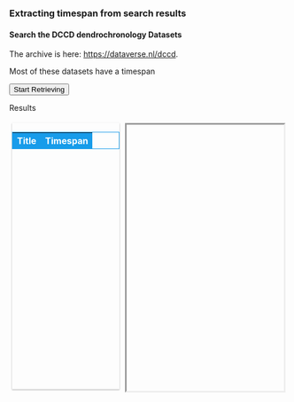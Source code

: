 <h3>Extracting timespan from search results</h3>

<style>
#timeline {
      height: 480px;
      /* border: 1px solid lightgray; */
      border-style:inset;
      /*overflow-y: scroll; */
}
#resultList { 
   height: 480px; max-height: 480px; overflow-y: scroll; 
   /*border-style:inset;*/
   box-shadow: 0 1px 3px rgba(0,0,0,0.12), 0 1px 2px rgba(0,0,0,0.24);

}
.resultColumnLeft {
padding: 5px;
  flex: 40%;
   overflow-x: auto;
}
.resultColumnRight {
padding: 5px;
  flex: 60%;
}
.resultRow{
  display: flex;
}
/* Clear floats after the columns 
.resultRow:after {
  content: "";
  display: table;
  clear: both;
}
*/
#resultTable {
  border-collapse: collapse;
  border: 1px solid rgb(23, 156, 234);
  width: 100%;
}
#resultTable th {
  text-align: left;
  background-color: rgb(23, 156, 234);
  color: white;
}
#resultTable td {
  border: 1px solid rgb(23, 156, 234);
  vertical-align: top;
}
#resultTable> tbody tr.selected {
    background-color: lightskyblue !important;
    /*color:#fff; */
    border: 1px solid darkslateblue;
}
</style>
<script src="https://ajax.googleapis.com/ajax/libs/jquery/3.6.0/jquery.min.js"></script>
<!-- Timeline -->
<script type="text/javascript" src="https://unpkg.com/vis-timeline@latest/standalone/umd/vis-timeline-graph2d.min.js"></script>
<link href="https://unpkg.com/vis-timeline@latest/styles/vis-timeline-graph2d.min.css" rel="stylesheet" type="text/css" />
<style>
    /* alternating column backgrounds */
    .vis-time-axis .vis-grid.vis-odd {
      background: #f5f5f5;
    }
</style>
<script>

$(document).ready(function() {

/* format astro years as BC/AD */
function formatPeriod(start, end) {
  var periodStr = "";
  if (start > 0 && end > 0) {
    periodStr += start + " - " + end;
  } else if (start <= 0 && end > 0) {
    periodStr += Math.abs(start-1) + " BC - " + Math.abs(end) + " AD";
  } else if (start <= 0 && end <= 0) {
    periodStr += Math.abs(start-1) + " - " + Math.abs(end-1) + " BC";
  } else {
    /* something is wrong */
  }
  return periodStr;
}

// DOM element where the Timeline will be attached
var container = document.getElementById('timeline');

// Create a DataSet (allows two way data-binding)
// https://visjs.github.io/vis-data/data/dataset.html
var items = new vis.DataSet();

// Configuration for the Timeline
var options = {
  //cluster: true,
  maxHeight: 480,
  minHeight: 480,
  orientation: 'top',
  tooltip: {
    template: function(originalItemData, parsedItemData) {
      /* format astro years as BC/AD */
      var start = originalItemData.start.getFullYear();
      var end = originalItemData.end.getFullYear();
      var periodStr = formatPeriod(start, end);
      return originalItemData.title + " </br>" + periodStr;
    }
  }
};

// Create a Timeline
// https://visjs.github.io/vis-timeline/
var timeline = new vis.Timeline(container, items, options);

   // read the guide: https://guides.dataverse.org/en/latest/api/search.html
   var start = 0;
   let pageSize = 50; // max 1000
   var num_retrieved = 0;

$("#btnSubmit").click(function(){
  // Getting all DCCD specific metadata from its subverse
  $.ajax({url: "https://dataverse.nl/api/search?q=*&start="+start+"&per_page="+ pageSize+"&subtree=dccd&type=dataset&metadata_fields=dccd:*", success: function(result){
    //$("#result").html(result.data.total_count);

    $.each(result.data.items, function(key, value) {
      var periodStr = "";
      dccdPeriod = value.metadataBlocks.dccd.fields.find(x => x.typeName === "dccd-period");
      if (typeof dccdPeriod !== "undefined") {
        dccdPeriodStart = dccdPeriod.value[0]["dccd-periodStart"].value
        dccdPeriodEnd = dccdPeriod.value[0]["dccd-periodEnd"].value
        periodStr = formatPeriod(dccdPeriodStart, dccdPeriodEnd)
        // add to timeline
        items.add([  {id: value.global_id, content: value.name, title: value.name, start: dccdPeriodStart+'-01-01', end: dccdPeriodEnd+'-12-31'} ]);
      } else {
        // leave empty
      }

      //$("#resultList").append("<div data-gid='"+ value.global_id + "'>" + "<a href='" + value.url+ "'>" + value.name + "</a>" + " </div>");
      titleStr = value.name+"</br><a href='" + value.url+ "'>" + value.global_id + "</a>";
      $("#resultTable> tbody").append("<tr data-gid='"+ value.global_id + "'><td>"+titleStr+"</td><td>"+periodStr+"</td></tr>");

      num_retrieved += 1;  
   });

    timeline.fit();
    $("#result-totals").html(" Retrieved " + num_retrieved);
  }});


  // the next page
  start = start + pageSize;
  $("#btnSubmit").val("Retrieve next "+ pageSize);
 
});

timeline.on('select', function (properties) {
  //alert("item: " + properties.items[0]);
  gid = properties.items[0];
  $('.selected').removeClass('selected');
  selected_elem = $("#resultTable> tbody tr[data-gid='" + gid +"'").addClass("selected");
      var container = $("#resultList");
      var scrollTo = selected_elem;
      // Calculating new position of scrollbar
      var position = scrollTo.offset().top 
                - container.offset().top 
                + container.scrollTop();
      // Setting the value of scrollbar
      //container.scrollTop(position);
      $("#resultList").animate({
        scrollTop: position
      }, 500);
    });


$("#resultTable> tbody").on('click','tr',function () {
  //alert( "Handler for .click() called." );
  $('.selected').removeClass('selected');
  $(this).addClass("selected");
  var gid =$(this).attr("data-gid");
  // TODO check if defined
  //alert(gid);
  timeline.setSelection(gid);
  timeline.focus(gid);
});


});
</script>

<h4>Search the DCCD dendrochronology Datasets</h4>
<p>
The archive is here: <a href="https://dataverse.nl/dccd">https://dataverse.nl/dccd</a>. 

Most of these datasets have a timespan
</p>

<span id="result-totals"></span> <input id = "btnSubmit" type="submit" value="Start Retrieving"/>
<p>Results</p>

<div class="resultRow">
  <div class="resultColumnLeft">
    <div id="resultList" >
      <table id="resultTable">
        <thead>
          <tr>
            <th>Title</th>
            <th>Timespan</th>
          </tr>
        </thead>
        <tbody>
        </tbody>
      </table>
    </div>
  </div>
  <div class="resultColumnRight">
    <div id="timeline"></div>
  </div>
</div>
